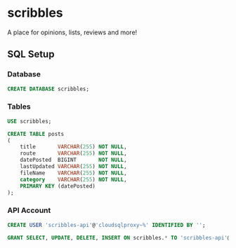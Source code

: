 # scribbles

A place for opinions, lists, reviews and more!

## SQL Setup

### Database

```sql
CREATE DATABASE scribbles;
```

### Tables

```sql
USE scribbles;

CREATE TABLE posts
(
    title       VARCHAR(255) NOT NULL,
    route       VARCHAR(255) NOT NULL,
    datePosted  BIGINT       NOT NULL,
    lastUpdated VARCHAR(255) NOT NULL,
    fileName    VARCHAR(255) NOT NULL,
    category    VARCHAR(255) NOT NULL,
    PRIMARY KEY (datePosted)
);
```

### API Account

```sql
CREATE USER 'scribbles-api'@'cloudsqlproxy~%' IDENTIFIED BY '';

GRANT SELECT, UPDATE, DELETE, INSERT ON scribbles.* TO 'scribbles-api'@'cloudsqlproxy~%';
```